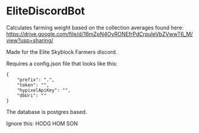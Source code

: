 # EliteDiscordBot

Calculates farming weight based on the collection averages found here: 
https://drive.google.com/file/d/16mZpN4OyRONEfrPdCrpuleVbZVwwT6_M/view?usp=sharing/

Made for the Elite Skyblock Farmers discord.

Requires a config.json file that looks like this:
```
{
	"prefix": ".",
	"token": "",
	"hypixelApiKey": "",
	"dbUri": ""
}
```
The database is postgres based.

Ignore this: HODG HOM SON

